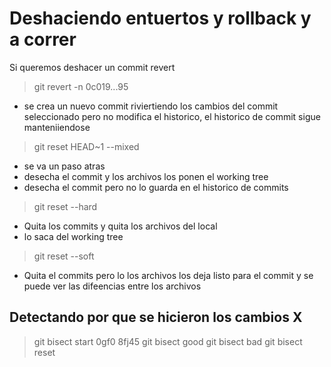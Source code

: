 # Deshaciendo entuertos y rollback y a correr
Si queremos deshacer un commit revert
> git revert -n 0c019...95
- se crea un nuevo commit riviertiendo los cambios del commit seleccionado pero no modifica el historico, el historico de commit sigue manteniiendose
> git reset HEAD~1 --mixed
- se va un paso atras
- desecha el commit y los archivos los ponen el working tree
- desecha el commit pero no lo guarda en el historico de commits
> git reset --hard 
- Quita los commits y quita los archivos del local
- lo saca del working tree
> git reset --soft 
- Quita el commits pero lo los archivos los deja listo para el commit y se puede ver las difeencias entre los archivos
## Detectando por que se hicieron los cambios X
> git bisect start 0gf0 8fj45
> git bisect good
> git bisect bad
> git bisect reset
